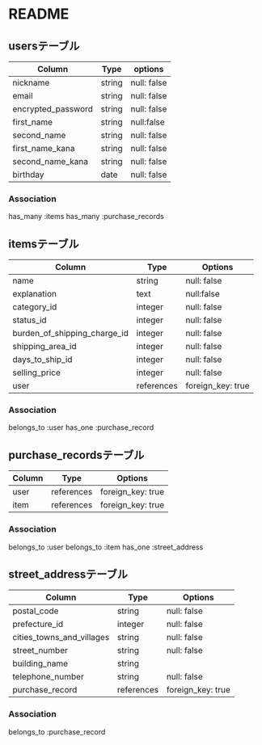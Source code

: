 # README

## usersテーブル
| Column           | Type   | options     | 
| ---------------- | ------ | ----------- | 
| nickname        | string | null: false | 
| email            | string | null: false | 
|encrypted_password| string | null: false | 
| first_name       | string | null:false  | 
| second_name      | string | null: false | 
| first_name_kana  | string | null: false | 
| second_name_kana | string | null: false | 
| birthday         | date   | null: false | 

### Association
has_many :items
has_many :purchase_records

## itemsテーブル
| Column                        | Type       | Options     | 
| --------------------------    | ---------- | ----------- | 
|      name                     | string     | null: false | 
|      explanation              | text       | null:false  | 
|      category_id              | integer    | null: false | 
|      status_id                | integer    | null: false | 
| burden_of_shipping_charge_id | integer    | null: false | 
| shipping_area_id              | integer    | null: false | 
| days_to_ship_id               | integer    | null: false | 
| selling_price                 | integer    | null: false | 
| user                          | references | foreign_key: true | 


### Association
belongs_to :user
has_one    :purchase_record

## purchase_recordsテーブル
| Column        | Type       | Options           | 
| ------------- | ---------- | ----------------- | 
| user          | references | foreign_key: true | 
| item          | references | foreign_key: true | 
 
### Association
belongs_to :user
belongs_to :item
has_one    :street_address

## street_addressテーブル
| Column                    | Type    | Options     | 
| ------------------------- | ------  | ----------- | 
| postal_code               | string  | null: false | 
| prefecture_id             | integer | null: false | 
| cities_towns_and_villages | string  | null: false | 
| street_number             | string  | null: false | 
| building_name             | string  |             | 
| telephone_number          | string  | null: false | 
| purchase_record           | references | foreign_key: true |
### Association
belongs_to :purchase_record